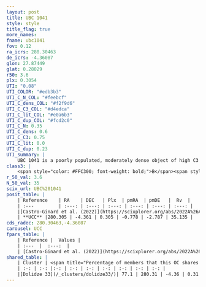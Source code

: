 ```yaml
---
layout: post
title: UBC 1041
style: style
title_flag: true
more_names: 
fname: ubc1041
fov: 0.12
ra_icrs: 280.30463
de_icrs: -4.36087
glon: 27.87449
glat: 0.28029
r50: 3.6
plx: 0.3054
UTI: "0.08"
UTI_COLOR: "#edb3b3"
UTI_C_N_COL: "#feebcf"
UTI_C_dens_COL: "#f2f9d6"
UTI_C_C3_COL: "#d4edca"
UTI_C_lit_COL: "#e0a6b3"
UTI_C_dup_COL: "#fcd2c0"
UTI_C_N: 0.35
UTI_C_dens: 0.6
UTI_C_C3: 0.75
UTI_C_lit: 0.0
UTI_C_dup: 0.23
UTI_summary: |
    UBC 1041 is a poorly populated, moderately dense object of high C3 quality. It was recently reported in the literature.<br><br><span style="color: #99180f; font-weight: bold;">Warning: </span>This is likely a duplicate object, which shares a large percentage of members with at least one previously reported entry.
class3: |
    <span style="color: #FFC300; font-weight: bold;">B</span><span style="color: green; font-weight: bold;">A</span>
r_50_val: 3.6
N_50_val: 35
scix_url: UBC%201041
posit_table: |
    | Reference    | RA    | DEC   | Plx  | pmRA  | pmDE   |  Rv  |
    | :---         | :---: | :---: | :---: | :---: | :---: | :---: |
    |[Castro-Ginard et al. (2022)](https://scixplorer.org/abs/2022A%26A...661A.118C) | 280.28 | -4.36 | 0.31 | -0.75 | -2.8 | -- |
    | **UCC** |280.305 | -4.361 | 0.305 | -0.778 | -2.787 | 35.135 | 
cds_radec: 280.30463,-4.36087
carousel: UCC
fpars_table: |
    | Reference |  Values |
    | :---  |  :---:  |
    | [Castro-Ginard et al. (2022)](https://scixplorer.org/abs/2022A%26A...661A.118C) | `AV=3.379, Dist=3404, logAge=6.748` |
shared_table: |
    | Cluster | <span title="Percentage of members that this OC shares with the ones listed">%</span>   | RA   | DEC   | Plx   | pmRA  | pmDE  | Rv | UTI |
    | :-: | :-: |:-: | :-: | :-: | :-: | :-: | :-: | :-: |
    |[Dolidze 33](/_clusters/dolidze33/)| 77.1 | 280.31 | -4.36 | 0.31 | -0.77 | -2.8 | -- |0.56 |
---
```

